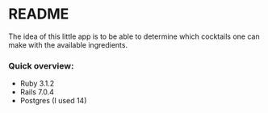 # README

The idea of this little app is to be able to determine which cocktails one can make with the available ingredients.

### Quick overview:
- Ruby 3.1.2
- Rails 7.0.4
- Postgres (I used 14)